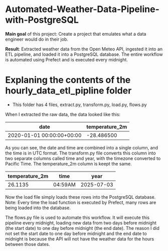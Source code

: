 # Automated-Weather-Data-Pipeline-with-PostgreSQL

**Main goal** of this project: Create a project that emulates what a data engineer would do in their job.

**Result**: Extracted weather data from the Open Meteo API, ingested it into an ETL pipeline, and loaded it into a PostgreSQL database. The entire workflow is automated using Prefect and is executed every midnight. 


# Explaning the contents of the hourly_data_etl_pipline folder
- This folder has 4 files, extract.py, transform.py, load.py, flows.py

When I extracted the raw data, the data looked like this: 

| date                      | temperature_2m |
|---------------------------|----------------|
| 2020-01-01 00:00:00+00:00 | -28.486500     |

As you can see, the date and time are combined into a single column, and the time is in UTC format. The transform.py file converts this column into two separate columns called time and year, with the timezone converted to Pacific Time. The temperature_2m column is keept the same. 

| temperature_2m |   time   |   year    |
|----------------|----------|-----------|
|     26.1135    | 04:59AM  | 2025-07-03 |

Now the load file simply loads these rows into the PostgreSQL database. Note: Every time the load function is executed by Prefect, many rows are being loaded into the database. 

The flows.py file is used to automate this workflow. It will execute this pipeline every midnight, loading new data from two days before midnight (the start date) to one day before midnight (the end date). The reason I did not set the start date to one day before midnight and the end date to midnight is because the API will not have the weather data for the hours between those dates.








  


  



